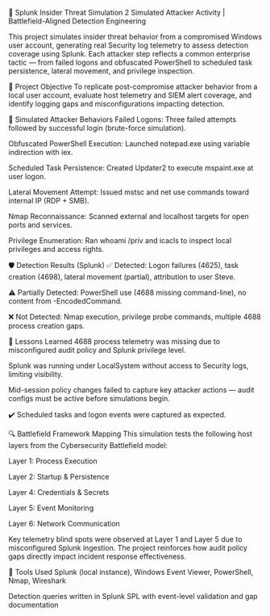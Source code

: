 🔐 Splunk Insider Threat Simulation 2
Simulated Attacker Activity | Battlefield-Aligned Detection Engineering

This project simulates insider threat behavior from a compromised Windows user account, generating real Security log telemetry to assess detection coverage using Splunk. Each attacker step reflects a common enterprise tactic — from failed logons and obfuscated PowerShell to scheduled task persistence, lateral movement, and privilege inspection.

🎯 Project Objective
To replicate post-compromise attacker behavior from a local user account, evaluate host telemetry and SIEM alert coverage, and identify logging gaps and misconfigurations impacting detection.

🧪 Simulated Attacker Behaviors
Failed Logons: Three failed attempts followed by successful login (brute-force simulation).

Obfuscated PowerShell Execution: Launched notepad.exe using variable indirection with iex.

Scheduled Task Persistence: Created Updater2 to execute mspaint.exe at user logon.

Lateral Movement Attempt: Issued mstsc and net use commands toward internal IP (RDP + SMB).

Nmap Reconnaissance: Scanned external and localhost targets for open ports and services.

Privilege Enumeration: Ran whoami /priv and icacls to inspect local privileges and access rights.

🛡️ Detection Results (Splunk)
✅ Detected: Logon failures (4625), task creation (4698), lateral movement (partial), attribution to user Steve.

⚠️ Partially Detected: PowerShell use (4688 missing command-line), no content from -EncodedCommand.

❌ Not Detected: Nmap execution, privilege probe commands, multiple 4688 process creation gaps.

🧩 Lessons Learned
4688 process telemetry was missing due to misconfigured audit policy and Splunk privilege level.

Splunk was running under LocalSystem without access to Security logs, limiting visibility.

Mid-session policy changes failed to capture key attacker actions — audit configs must be active before simulations begin.

✔️ Scheduled tasks and logon events were captured as expected.

🔍 Battlefield Framework Mapping
This simulation tests the following host layers from the Cybersecurity Battlefield model:

Layer 1: Process Execution

Layer 2: Startup & Persistence

Layer 4: Credentials & Secrets

Layer 5: Event Monitoring

Layer 6: Network Communication

Key telemetry blind spots were observed at Layer 1 and Layer 5 due to misconfigured Splunk ingestion. The project reinforces how audit policy gaps directly impact incident response effectiveness.

📁 Tools Used
Splunk (local instance), Windows Event Viewer, PowerShell, Nmap, Wireshark

Detection queries written in Splunk SPL with event-level validation and gap documentation


